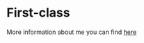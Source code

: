 # First-class

More information about me you can find [here](https://github.com/miroslavveljanoski/First-class/blob/master/About%20me.md)
